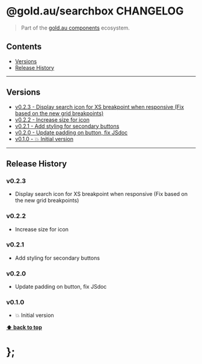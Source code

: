 @gold.au/searchbox CHANGELOG
======================

> Part of the [gold.au components](https://github.com/designsystemau/gold-design-system/) ecosystem.


## Contents

* [Versions](#install)
* [Release History](#release-history)


----------------------------------------------------------------------------------------------------------------------------------------------------------------


## Versions

* [v0.2.3 - Display search icon for XS breakpoint when responsive (Fix based on the new grid breakpoints)](#v023)
* [v0.2.2 - Increase size for icon](#v022)
* [v0.2.1 - Add styling for secondary buttons](#v021)
* [v0.2.0 - Update padding on button, fix JSdoc](#v020)
* [v0.1.0 - 💥 Initial version](#v010)


----------------------------------------------------------------------------------------------------------------------------------------------------------------


## Release History

### v0.2.3

- Display search icon for XS breakpoint when responsive (Fix based on the new grid breakpoints)

### v0.2.2 

- Increase size for icon


### v0.2.1

- Add styling for secondary buttons


### v0.2.0 

- Update padding on button, fix JSdoc


### v0.1.0

- 💥 Initial version


**[⬆ back to top](#contents)**


# };
